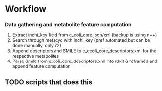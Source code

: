 # Workflow

### Data gathering and metabolite feature computation
1. Extract inchi_key  field from e_coli_core.json/xml (backup is using n++)
2. Search through metacyc with inchi_key (pref automated but can be done manually, only 72)
3. Append descriptors and SMILE to e_ecoli_core_descriptors.xml for the respective metabolites
4. Parse Smile from e_coli_core_descriptors.xml into rdkit & reframed and append feature computation

## TODO scripts that does this

